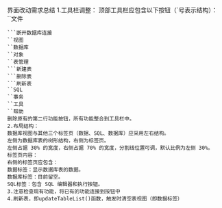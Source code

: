 界面改动需求总结
1.工具栏调整：
顶部工具栏应包含以下按钮（`号表示结构）：
``文件
```打开数据库
```断开数据库连接
``视图
``数据库
``对象
``表管理
```新建表
```删除表
```刷新表
``SQL
``事务
``工具
``帮助
删除原有的第二行功能按钮，所有功能整合到工具栏中。
2.布局结构：
数据库视图与其他三个标签页（数据、SQL、数据库）应采用左右结构。
左侧为数据库表的树形结构，右侧为标签页。
左侧占据 30% 的宽度，右侧占据 70% 的宽度，分割线位置可调，默认比例为左侧 30%。
标签页内容：
右侧的标签页应包含：
数据标签：显示数据库表的数据。
数据库标签：目前留空。
SQL标签：包含 SQL 编辑器和执行按钮。
3.注意检查现有功能，将已有的功能连接到按钮中
4.刷新表，即updateTableList()函数，触发时清空表视图（即数据标签）